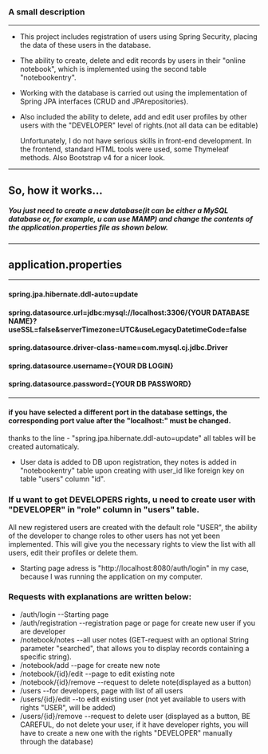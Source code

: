 ### A small description
************************************************************************************************************************************************************************
- This project includes registration of users using Spring Security, placing the data of these users in the database. 
- The ability to create, delete and edit records by users in their "online notebook", which is implemented using the second table "notebookentry". 
- Working with the database is carried out using the implementation of Spring JPA interfaces (CRUD and JPArepositories). 
- Also included the ability to delete, add and edit user profiles by other users with the "DEVELOPER" level of rights.(not all data can be editable)

    Unfortunately, I do not have serious skills in front-end development.
    In the frontend, standard HTML tools were used, some Thymeleaf methods. Also Bootstrap v4 for a nicer look. 
************************************************************************************************************************************************************************

So, how it works... 
-------------------
##### You just need to create a new database(it can be either a MySQL database or, for example, u can use MAMP) and change the contents of the application.properties file as shown below.
**********************
application.properties
----------------------
*****************************************************************************************************************************************
#### spring.jpa.hibernate.ddl-auto=update
#### spring.datasource.url=jdbc:mysql://localhost:3306/{YOUR DATABASE NAME}?useSSL=false&serverTimezone=UTC&useLegacyDatetimeCode=false
#### spring.datasource.driver-class-name=com.mysql.cj.jdbc.Driver
#### spring.datasource.username={YOUR DB LOGIN}
#### spring.datasource.password={YOUR DB PASSWORD}
*****************************************************************************************************************************************
#### if you have selected a different port in the database settings, the corresponding port value after the "localhost:" must be changed. 

thanks to the line - "spring.jpa.hibernate.ddl-auto=update" all tables will be created automaticaly.

- User data is added to DB upon registration, they notes is added in "notebookentry" table upon creating with user_id like foreign key on table "users" column "id".

### If u want to get DEVELOPERS rights, u need to create user with "DEVELOPER" in "role" column in "users" table. 
All new registered users are created with the default role "USER", the ability of the developer to change roles to other users has not yet been implemented. This will give you the necessary rights to view the list with all users, edit their profiles or delete them.

- Starting page adress is "http://localhost:8080/auth/login" in my case, because I was running the application on my computer.
  
### Requests with explanations are written below:
- /auth/login            --Starting page
- /auth/registration     --registration page or page for create new user if you are developer
- /notebook/notes        --all user notes (GET-request with an optional  String parameter "searched", that allows you to display records containing a specific string).
- /notebook/add          --page for create new note
- /notebook/{id}/edit    --page to edit existing note
- /notebook/{id}/remove  --request to delete note(displayed as a button)
- /users                 --for developers, page with list of all users 
- /users/{id}/edit       --to edit existing user (not yet available to users with rights "USER", will be added)
- /users/{id}/remove     --request to delete user (displayed as a button, BE CAREFUL, do not delete your user,  if it have developer rights, you will have to create a new one with the rights "DEVELOPER" manually through the database)
